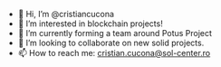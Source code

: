 - 👋 Hi, I’m @cristiancucona
- 👀 I’m interested in blockchain projects!
- 🌱 I’m currently forming a team around Potus Project
- 💞️ I’m looking to collaborate on new solid projects.
- 📫 How to reach me: cristian.cucona@sol-center.ro

<!---
cristiancucona/cristiancucona is a ✨ special ✨ repository because its `README.md` (this file) appears on your GitHub profile.
You can click the Preview link to take a look at your changes.
--->

